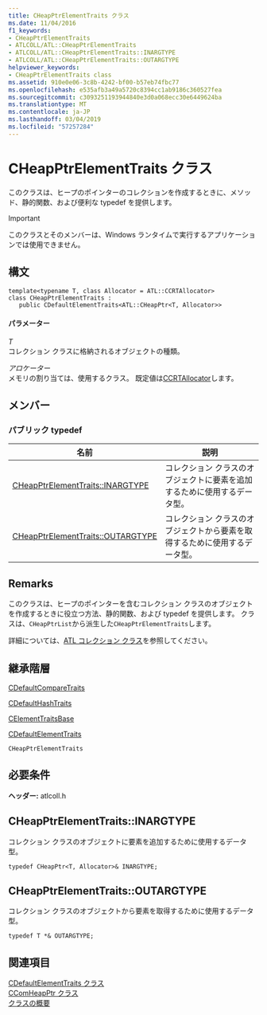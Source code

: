```yaml
---
title: CHeapPtrElementTraits クラス
ms.date: 11/04/2016
f1_keywords:
- CHeapPtrElementTraits
- ATLCOLL/ATL::CHeapPtrElementTraits
- ATLCOLL/ATL::CHeapPtrElementTraits::INARGTYPE
- ATLCOLL/ATL::CHeapPtrElementTraits::OUTARGTYPE
helpviewer_keywords:
- CHeapPtrElementTraits class
ms.assetid: 910e0e06-3c8b-4242-bf00-b57eb74fbc77
ms.openlocfilehash: e535afb3a49a5720c8394cc1ab9186c360527fea
ms.sourcegitcommit: c3093251193944840e3d0a068ecc30e6449624ba
ms.translationtype: MT
ms.contentlocale: ja-JP
ms.lasthandoff: 03/04/2019
ms.locfileid: "57257284"
---
```

# <a name="cheapptrelementtraits-class"></a>CHeapPtrElementTraits クラス

このクラスは、ヒープのポインターのコレクションを作成するときに、メソッド、静的関数、および便利な typedef を提供します。

> [!IMPORTANT]
>  このクラスとそのメンバーは、Windows ランタイムで実行するアプリケーションでは使用できません。

## <a name="syntax"></a>構文

```
template<typename T, class Allocator = ATL::CCRTAllocator>
class CHeapPtrElementTraits :
   public CDefaultElementTraits<ATL::CHeapPtr<T, Allocator>>
```

#### <a name="parameters"></a>パラメーター

*T*<br/>
コレクション クラスに格納されるオブジェクトの種類。

*アロケーター*<br/>
メモリの割り当ては、使用するクラス。 既定値は[CCRTAllocator](../../atl/reference/ccrtallocator-class.md)します。

## <a name="members"></a>メンバー

### <a name="public-typedefs"></a>パブリック typedef

|名前|説明|
|----------|-----------------|
|[CHeapPtrElementTraits::INARGTYPE](#inargtype)|コレクション クラスのオブジェクトに要素を追加するために使用するデータ型。|
|[CHeapPtrElementTraits::OUTARGTYPE](#outargtype)|コレクション クラスのオブジェクトから要素を取得するために使用するデータ型。|

## <a name="remarks"></a>Remarks

このクラスは、ヒープのポインターを含むコレクション クラスのオブジェクトを作成するときに役立つ方法、静的関数、および typedef を提供します。 クラスは、`CHeapPtrList`から派生した`CHeapPtrElementTraits`します。

詳細については、[ATL コレクション クラス](../../atl/atl-collection-classes.md)を参照してください。

## <a name="inheritance-hierarchy"></a>継承階層

[CDefaultCompareTraits](../../atl/reference/cdefaultcomparetraits-class.md)

[CDefaultHashTraits](../../atl/reference/cdefaulthashtraits-class.md)

[CElementTraitsBase](../../atl/reference/celementtraitsbase-class.md)

[CDefaultElementTraits](../../atl/reference/cdefaultelementtraits-class.md)

`CHeapPtrElementTraits`

## <a name="requirements"></a>必要条件

**ヘッダー:** atlcoll.h

##  <a name="inargtype"></a>  CHeapPtrElementTraits::INARGTYPE

コレクション クラスのオブジェクトに要素を追加するために使用するデータ型。

```
typedef CHeapPtr<T, Allocator>& INARGTYPE;
```

##  <a name="outargtype"></a>  CHeapPtrElementTraits::OUTARGTYPE

コレクション クラスのオブジェクトから要素を取得するために使用するデータ型。

```
typedef T *& OUTARGTYPE;
```

## <a name="see-also"></a>関連項目

[CDefaultElementTraits クラス](../../atl/reference/cdefaultelementtraits-class.md)<br/>
[CComHeapPtr クラス](../../atl/reference/ccomheapptr-class.md)<br/>
[クラスの概要](../../atl/atl-class-overview.md)
